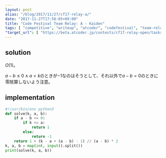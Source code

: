 ```yaml
---
layout: post
alias: "/blog/2017/11/27/cf17-relay-a/"
date: "2017-11-27T17:58:05+09:00"
title: "Code Festival Team Relay: A - Kaiden"
tags: [ "competitive", "writeup", "atcoder", "codefestival", "team-relay" ]
"target_url": [ "https://beta.atcoder.jp/contests/cf17-relay-open/tasks/relay2_a" ]
---
```


## solution

$O(1)$。

$a - b \le 0 \land a \lt k$のときが$-1$なのはそうとして、それ以外で$a - b = 0$のときに零除算しないよう注意。

## implementation

``` python
#!/usr/bin/env python3
def solve(k, a, b):
    if a - b <= 0:
        if k <= a:
            return 1
        else:
            return -1
    return 1 + (k - a + (a - b) - 1) // (a - b) * 2
k, a, b = map(int, input().split())
print(solve(k, a, b))
```

